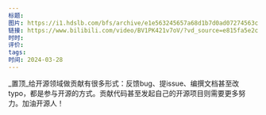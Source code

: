 ```yaml
---
标题: 
图片: https://i1.hdslb.com/bfs/archive/e1e563245657a68d1b7d0ad07274563cdd2a31ed.jpg@518w_290h_1c_!web-video-share-cover.avif
链接: https://www.bilibili.com/video/BV1PK421v7oV/?vd_source=e815fa5e2c428a98163e9d19be40ec58
时时: 
评价: 
tags: 
时间: 2024-03-28
---
```


_置顶_给开源领域做贡献有很多形式：反馈bug、提issue、编撰文档甚至改typo，都是参与开源的方式。贡献代码甚至发起自己的开源项目则需要更多努力。加油开源人！